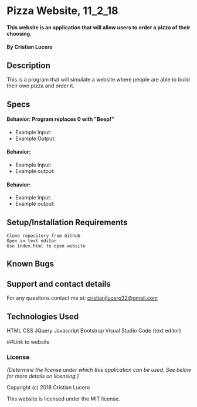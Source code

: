 # Pizza Website, 11_2_18

#### This website is an application that will allow users to order a pizza of their choosing.

#### By Cristian Lucero

## Description
This is a program that will simulate a website where people are able to build their own pizza and order it.

## Specs
#### Behavior: Program replaces 0 with "Beep!"
* Example Input: 
* Example Output: 
#### Behavior: 
* Example Input: 
* Example output: 
#### Behavior: 
* Example Input: 
* Example output: 


## Setup/Installation Requirements
    Clone repository from Github
    Open in text editor
    Use index.html to open website



## Known Bugs



## Support and contact details

For any quesitons contact me at: cristianjlucero32@gmail.com

## Technologies Used

HTML
CSS
JQuery
Javascript
Bootstrap
Visual Studio Code (text editor)

##Link to website


### License

*{Determine the license under which this application can be used.  See below for more details on licensing.}*

Copyright (c) 2018 Cristian Lucero

This website is licensed under the MIT license.